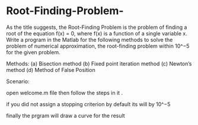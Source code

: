 # Root-Finding-Problem-

As the title suggests, the Root-Finding Problem is the problem of finding a root of the equation f(x) = 0, where f(x) is a function of a single variable x. Write a program in the Matlab for the following methods to solve the problem of numerical approximation, the root-finding problem within 10^−5 for the given problem.

Methods:
(a) Bisection method
(b) Fixed point iteration method
(c) Newton’s method
(d) Method of False Position

Scenario:

open welcome.m file then follow the steps in it .

if you did not assign a stopping criterion by default its will by 10^−5

finally the prgram will draw a curve for the result 

